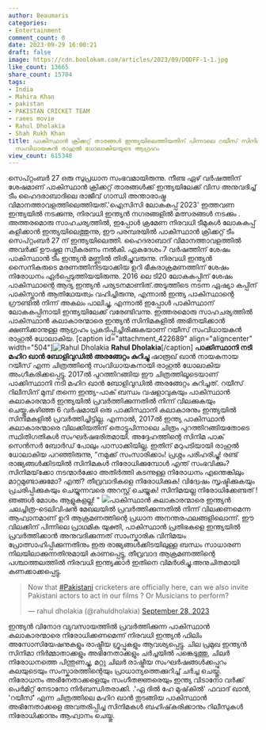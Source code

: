 ```yaml
---
author: Beaumaris
categories:
- Entertainment
comment_count: 0
date: 2023-09-29 16:00:21
draft: false
image: https://cdn.boolokam.com/articles/2023/09/DQDFF-1-1.jpg
like_count: 13665
share_count: 15704
tags:
- India
- Mahira Khan
- pakistan
- PAKISTAN CRICKET TEAM
- raees movie
- Rahul Dholakia
- Shah Rukh Khan
title: പാകിസ്ഥാൻ ക്രിക്കറ്റ് താരങ്ങൾ ഇന്ത്യയിലെത്തിയതിന് പിന്നാലെ റയീസ് സിനിമയുടെ
  സംവിധായകൻ രാഹുൽ ധോലാകിയയുടെ ആഗ്രഹം
view_count: 615348
---
```


സെപ്റ്റംബർ 27 ഒരു സുപ്രധാന സംഭവമായിരുന്നു. നീണ്ട ഏഴ് വർഷത്തിന് ശേഷമാണ് പാകിസ്ഥാൻ ക്രിക്കറ്റ് താരങ്ങൾക്ക് ഇന്ത്യയിലേക്ക് വിസ അനുവദിച്ച് ടീം ഹൈദരാബാദിലെ രാജീവ് ഗാന്ധി അന്താരാഷ്ട്ര വിമാനത്താവളത്തിലെത്തിയത്.'ഐസിസി ലോകകപ്പ് 2023' ഇത്തവണ ഇന്ത്യയിൽ നടക്കുന്നു, നിരവധി ഇന്ത്യൻ നഗരങ്ങളിൽ മത്സരങ്ങൾ നടക്കും . അത്തരമൊരു സാഹചര്യത്തിൽ, ഇപ്പോൾ ക്രമേണ നിരവധി ടീമുകൾ ലോകകപ്പ് കളിക്കാൻ ഇന്ത്യയിലെത്തുന്നു, ഈ പരമ്പരയിൽ പാകിസ്ഥാൻ ക്രിക്കറ്റ് ടീം സെപ്റ്റംബർ 27 ന് ഇന്ത്യയിലെത്തി. ഹൈദരാബാദ് വിമാനത്താവളത്തിൽ അവർക്ക് ഊഷ്മള സ്വീകരണം നൽകി. ഏകദേശം 7 വർഷത്തിന് ശേഷം പാകിസ്ഥാൻ ടീം ഇന്ത്യൻ മണ്ണിൽ തിരിച്ചുവരുന്നു. നിരവധി ഇന്ത്യൻ സൈനികരുടെ മരണത്തിനിടയാക്കിയ ഉറി ഭീകരാക്രമണത്തിന് ശേഷം നിരോധനം ഏർപ്പെടുത്തിയയിരുന്നു. 2016 ലെ ടി20 ലോകകപ്പിന് ശേഷം പാകിസ്ഥാന്റെ ആദ്യ ഇന്ത്യൻ പര്യടനമാണിത്.അടുത്തിടെ നടന്ന ഏഷ്യാ കപ്പിന് പാകിസ്താൻ ആതിഥേയത്വം വഹിച്ചിരുന്നു, എന്നാൽ ഇന്ത്യ പാകിസ്ഥാന്റെ ഗ്രൗണ്ടിൽ നിന്ന് അകലം പാലിച്ചു, എന്നാൽ ഇപ്പോൾ പാകിസ്ഥാന് ലോകകപ്പിനായി ഇന്ത്യയിലേക്ക് വരേണ്ടിവന്നു. ഇത്തരമൊരു സാഹചര്യത്തിൽ പാകിസ്ഥാൻ കലാകാരന്മാരെ ഇന്ത്യൻ സിനിമകളിൽ അഭിനയിക്കാൻ ക്ഷണിക്കാനുള്ള ആഗ്രഹം പ്രകടിപ്പിച്ചിരിക്കുകയാണ് റയീസ് സംവിധായകൻ രാഹുൽ ധോലാകിയ. [caption id="attachment_422689" align="aligncenter" width="504"]![Rahul Dholakia](https://cdn.boolokam.com/articles/2023/09/DQDFF-1-1.jpg) **Rahul Dholakia**[/caption] **പാക്കിസ്ഥാനി നടി മഹിറ ഖാൻ ബോളിവുഡിൽ അരങ്ങേറ്റം കുറിച്ചു** ഷാരൂഖ് ഖാൻ നായകനായ റയീസ് എന്ന ചിത്രത്തിന്റെ സംവിധായകനായി രാഹുൽ ധോലാകിയ അംഗീകരിക്കപ്പെട്ടു. 2017ൽ പുറത്തിറങ്ങിയ ഈ ചിത്രത്തിലൂടെയാണ് പാക്കിസ്ഥാനി നടി മഹിറ ഖാൻ ബോളിവുഡിൽ അരങ്ങേറ്റം കുറിച്ചത്. റയീസ് റിലീസിന് മുമ്പ് തന്നെ ഇന്ത്യ-പാക് ബന്ധം വഷളാവുകയും പാകിസ്ഥാൻ കലാകാരന്മാർ ഇന്ത്യയിൽ പ്രവർത്തിക്കുന്നതിൽ നിന്ന് വിലക്കുകയും ചെയ്തു.കഴിഞ്ഞ 6 വർഷമായി ഒരു പാക്കിസ്ഥാനി കലാകാരനും ഇന്ത്യയിൽ സിനിമകളിൽ പ്രവർത്തിച്ചിട്ടില്ല. എന്നാൽ, 2017ൽ ഇന്ത്യ പാകിസ്ഥാൻ കലാകാരന്മാരെ വിലക്കിയതിന് തൊട്ടുപിന്നാലെ ചിത്രം പുറത്തിറങ്ങിയതോടെ സ്ഥിതിഗതികൾ സംഘർഷഭരിതമായി. അദ്ദേഹത്തിന്റെ സിനിമ പാക് സെൻസർ ബോർഡ് പോലും പാസാക്കിയില്ല. ഇതിന് മറുപടിയായി രാഹുൽ ധോലാകിയ പറഞ്ഞിരുന്നു, “നമുക്ക് സംസാരിക്കാം! പ്രശ്നം പരിഹരിച്ചു! രണ്ട് രാജ്യങ്ങൾക്കിടയിൽ സിനിമകൾ നിരോധിക്കുമ്പോൾ എന്ത് സംഭവിക്കും? സിനിമയ്‌ക്കോ നടന്മാർക്കോ അതിർത്തി കടന്നുള്ള നിരോധനം എന്തെങ്കിലും മാറ്റമുണ്ടാക്കുമോ? എന്ത്? തീവ്രവാദികളെ നിരോധിക്കുക! വിദ്വേഷം സൃഷ്ടിക്കുകയും പ്രചരിപ്പിക്കുകയും ചെയ്യുന്നവരെ അറസ്റ്റ് ചെയ്യുക! സിനിമയല്ല നിരോധിക്കേണ്ടത് ! ഞങ്ങൾ മോശം ആളുകളല്ല! " ![](https://cdn.boolokam.com/articles/2023/09/WFW222.jpg)പാകിസ്ഥാൻ കലാകാരന്മാരെ ഇന്ത്യൻ ചലച്ചിത്ര-ടെലിവിഷൻ മേഖലയിൽ പ്രവർത്തിക്കുന്നതിൽ നിന്ന് വിലക്കണമെന്ന ആഹ്വാനമാണ് ഉറി ആക്രമണത്തിന്റെ പ്രധാന അനന്തരഫലങ്ങളിലൊന്ന്. ഈ വിലക്കിന് പിന്നിലെ പ്രാഥമിക യുക്തി, പാകിസ്ഥാൻ പ്രതിഭകളെ ഇന്ത്യയിൽ പ്രവർത്തിക്കാൻ അനുവദിക്കുന്നത് സാംസ്കാരിക വിനിമയം പ്രോത്സാഹിപ്പിക്കുന്നതിനും ഇരു രാജ്യങ്ങൾക്കിടയിലുള്ള ബന്ധം സാധാരണ നിലയിലാക്കുന്നതിനുമായി കാണപ്പെട്ടു, തീവ്രവാദ ആക്രമണത്തിന്റെ പശ്ചാത്തലത്തിൽ നിരവധി ഇന്ത്യക്കാർ ഇതിനെ വിമർശിച്ചു.അനുചിതമായി കണക്കാക്കപ്പെട്ടു. 

> Now that [#Pakistani](https://twitter.com/hashtag/Pakistani?src=hash&ref_src=twsrc%5Etfw) cricketers are officially here, can we also invite Pakistani actors to act in our films ? Or Musicians to perform?
> 
> — rahul dholakia (@rahuldholakia) [September 28, 2023](https://twitter.com/rahuldholakia/status/1707348536621466029?ref_src=twsrc%5Etfw)

ഇന്ത്യൻ വിനോദ വ്യവസായത്തിൽ പ്രവർത്തിക്കുന്ന പാകിസ്ഥാൻ കലാകാരന്മാരെ നിരോധിക്കണമെന്ന് നിരവധി ഇന്ത്യൻ ഫിലിം അസോസിയേഷനുകളും രാഷ്ട്രീയ ഗ്രൂപ്പുകളും ആവശ്യപ്പെട്ടു. ചില പ്രമുഖ ഇന്ത്യൻ സിനിമാ നിർമ്മാതാക്കളും അഭിനേതാക്കളും ചർച്ചയിൽ പങ്കെടുത്തു, ചിലർ നിരോധനത്തെ പിന്തുണച്ചു, മറ്റു ചിലർ രാഷ്ട്രീയ സംഘർഷങ്ങൾക്കപ്പുറം കലയുടെയും സംസ്കാരത്തിന്റെയും പ്രാധാന്യത്തെക്കുറിച്ച് ചർച്ച ചെയ്തു. നിരോധനം അഭിനേതാക്കളെയും സംഗീതജ്ഞരെയും ഇന്ത്യ വിടാനോ വർക്ക് പെർമിറ്റ് നേടാനോ നിർബന്ധിതരാക്കി. .'ഏ ദിൽ ഹേ മുഷ്‌കിൽ' ഫവാദ് ഖാൻ, 'റയീസ്' എന്ന ചിത്രത്തിലെ മഹിറ ഖാൻ തുടങ്ങിയ പാകിസ്ഥാൻ അഭിനേതാക്കളെ അവതരിപ്പിച്ച സിനിമകൾ ബഹിഷ്‌കരിക്കാനും റിലീസുകൾ നിരോധിക്കാനും ആഹ്വാനം ചെയ്തു.